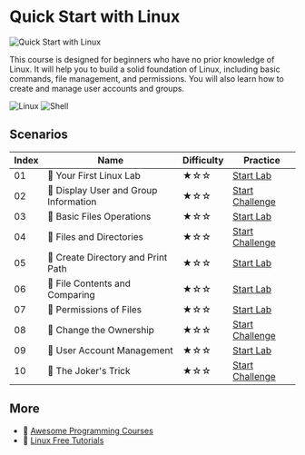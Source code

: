 # Quick Start with Linux

![Quick Start with Linux](https://cover-creator.labex.io/quick-start-with-linux.png)

This course is designed for beginners who have no prior knowledge of Linux. It will help you to build a solid foundation of Linux, including basic commands, file management, and permissions. You will also learn how to create and manage user accounts and groups.

![Linux](https://img.shields.io/badge/Linux-whitesmoke?style=for-the-badge&logo=linux)
![Shell](https://img.shields.io/badge/Shell-whitesmoke?style=for-the-badge&logo=shell)


## Scenarios

|   Index | Name                                  | Difficulty   | Practice                                                                   |
|---------|---------------------------------------|--------------|----------------------------------------------------------------------------|
|      01 | 📖 Your First Linux Lab               | ★☆☆          | <a target='_blank' href='https://labex.io/labs/270253'>Start Lab</a>       |
|      02 | 🎯 Display User and Group Information | ★☆☆          | <a target='_blank' href='https://labex.io/labs/8718'>Start Challenge</a>   |
|      03 | 📖 Basic Files Operations             | ★☆☆          | <a target='_blank' href='https://labex.io/labs/270248'>Start Lab</a>       |
|      04 | 🎯 Files and Directories              | ★☆☆          | <a target='_blank' href='https://labex.io/labs/270246'>Start Challenge</a> |
|      05 | 📖 Create Directory and Print Path    | ★☆☆          | <a target='_blank' href='https://labex.io/labs/270249'>Start Lab</a>       |
|      06 | 📖 File Contents and Comparing        | ★☆☆          | <a target='_blank' href='https://labex.io/labs/270251'>Start Lab</a>       |
|      07 | 📖 Permissions of Files               | ★☆☆          | <a target='_blank' href='https://labex.io/labs/270252'>Start Lab</a>       |
|      08 | 🎯 Change the Ownership               | ★☆☆          | <a target='_blank' href='https://labex.io/labs/270254'>Start Challenge</a> |
|      09 | 📖 User Account Management            | ★☆☆          | <a target='_blank' href='https://labex.io/labs/49'>Start Lab</a>           |
|      10 | 🎯 The Joker's Trick                  | ★☆☆          | <a target='_blank' href='https://labex.io/labs/270247'>Start Challenge</a> |

## More

- 🔗 [Awesome Programming Courses](https://github.com/labex-labs/awesome-programming-courses)
- 🔗 [Linux Free Tutorials](https://github.com/labex-labs/linux-free-tutorials)

